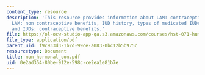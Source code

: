 ```yaml
---
content_type: resource
description: 'This resource provides information about LAM: contraceptive benefits,
  LAM: non contraceptive benefits, IUD history, types of medicated IUDs, progestasert,
  and IUDs: contraceptive benefits.'
file: https://ol-ocw-studio-app-qa.s3.amazonaws.com/courses/hst-071-human-reproductive-biology-fall-2005/0e2ad35480be912e598cce2ea1e81b7e_non_hormonal_con.pdf
file_type: application/pdf
parent_uid: f9c933d3-1b2d-99ce-a083-0bc12b5b975c
resourcetype: Document
title: non_hormonal_con.pdf
uid: 0e2ad354-80be-912e-598c-ce2ea1e81b7e
---
```

